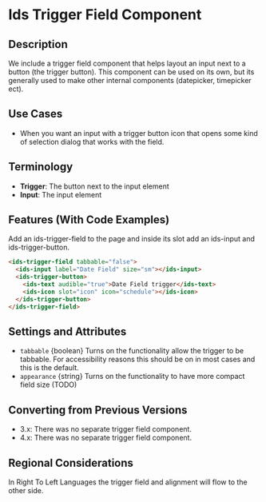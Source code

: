 # Ids Trigger Field Component

## Description

We include a trigger field component that helps layout an input next to a button (the trigger button). This component can be used on its own, but its generally used to make other internal components (datepicker, timepicker ect).

## Use Cases

- When you want an input with a trigger button icon that opens some kind of selection dialog that works with the field.

## Terminology

- **Trigger**: The button next to the input element
- **Input**: The input element

## Features (With Code Examples)

Add an ids-trigger-field to the page and inside its slot add an ids-input and ids-trigger-button.

```html
<ids-trigger-field tabbable="false">
  <ids-input label="Date Field" size="sm"></ids-input>
  <ids-trigger-button>
    <ids-text audible="true">Date Field trigger</ids-text>
    <ids-icon slot="icon" icon="schedule"></ids-icon>
  </ids-trigger-button>
</ids-trigger-field>
```

## Settings and Attributes

- `tabbable` {boolean} Turns on the functionality allow the trigger to be tabbable. For accessibility reasons this should be on in most cases and this is the default.
- `appearance` {string} Turns on the functionality to have more compact field size (TODO)

## Converting from Previous Versions

- 3.x: There was no separate trigger field component.
- 4.x: There was no separate trigger field component.

## Regional Considerations

In Right To Left Languages the trigger field and alignment will flow to the other side.
